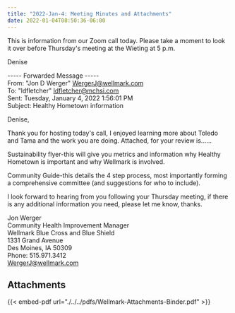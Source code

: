 ```yaml
---
title: "2022-Jan-4: Meeting Minutes and Attachments"
date: 2022-01-04T08:50:36-06:00
---
```

This is information from our Zoom call today. Please take a moment to look it over before Thursday's meeting at the Wieting at 5 p.m.
 
Denise 

----- Forwarded Message -----   
From: "Jon D Werger" <WergerJ@wellmark.com>   
To: "ldfletcher" <ldfletcher@mchsi.com>   
Sent: Tuesday, January 4, 2022 1:56:01 PM   
Subject: Healthy Hometown information   

Denise,   

Thank you for hosting today's call, I enjoyed learning more about Toledo and Tama and the work you are doing. Attached, for your review is......   

Sustainability flyer-this will give you metrics and information why Healthy Hometown is important and why Wellmark is involved.  

Community Guide-this details the 4 step process, most importantly forming a comprehensive committee (and suggestions for who to include).  

I look forward to hearing from you following your Thursday meeting, if there is any additional information you need, please let me know, thanks.   

Jon Werger   
Community Health Improvement Manager   
Wellmark Blue Cross and Blue Shield   
1331 Grand Avenue   
Des Moines, IA 50309   
Phone: 515.971.3412   
WergerJ@wellmark.com   

## Attachments

{{< embed-pdf url="./../../pdfs/Wellmark-Attachments-Binder.pdf" >}}
